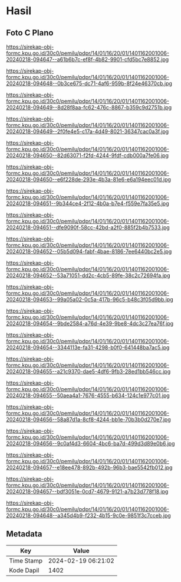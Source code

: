 # Hasil

## Foto C Plano

https://sirekap-obj-formc.kpu.go.id/30c0/pemilu/pdpr/14/01/16/20/01/1401162001006-20240218-094647--a61b6b7c-ef8f-4b82-9901-cfd5bc7e8852.jpg

https://sirekap-obj-formc.kpu.go.id/30c0/pemilu/pdpr/14/01/16/20/01/1401162001006-20240218-094648--0b3ce675-dc71-4af6-959b-8f24e46370cb.jpg

https://sirekap-obj-formc.kpu.go.id/30c0/pemilu/pdpr/14/01/16/20/01/1401162001006-20240218-094649--8d28f8aa-fc62-476c-8867-b359c9d2751b.jpg

https://sirekap-obj-formc.kpu.go.id/30c0/pemilu/pdpr/14/01/16/20/01/1401162001006-20240218-094649--2f0fe4e5-c17a-4d49-8021-36347cac0a3f.jpg

https://sirekap-obj-formc.kpu.go.id/30c0/pemilu/pdpr/14/01/16/20/01/1401162001006-20240218-094650--82d63071-f2fd-4244-9fdf-cdb000a7fe06.jpg

https://sirekap-obj-formc.kpu.go.id/30c0/pemilu/pdpr/14/01/16/20/01/1401162001006-20240218-094650--e6f228de-293e-4b3a-81e6-e6a194eec01d.jpg

https://sirekap-obj-formc.kpu.go.id/30c0/pemilu/pdpr/14/01/16/20/01/1401162001006-20240218-094651--9b344ce4-2f12-4b0a-b7e4-f559e7fa35e5.jpg

https://sirekap-obj-formc.kpu.go.id/30c0/pemilu/pdpr/14/01/16/20/01/1401162001006-20240218-094651--dfe9090f-58cc-42bd-a2f0-885f2b4b7533.jpg

https://sirekap-obj-formc.kpu.go.id/30c0/pemilu/pdpr/14/01/16/20/01/1401162001006-20240218-094652--05b5d094-fabf-4bae-8186-7ee6440bc2e5.jpg

https://sirekap-obj-formc.kpu.go.id/30c0/pemilu/pdpr/14/01/16/20/01/1401162001006-20240218-094652--53a71051-dd2c-4cb5-89fe-38c2c72694fa.jpg

https://sirekap-obj-formc.kpu.go.id/30c0/pemilu/pdpr/14/01/16/20/01/1401162001006-20240218-094653--99a05a02-0c5a-417b-96c5-b48c3f05d9bb.jpg

https://sirekap-obj-formc.kpu.go.id/30c0/pemilu/pdpr/14/01/16/20/01/1401162001006-20240218-094654--9bde2584-a76d-4e39-9be8-4dc3c27ea76f.jpg

https://sirekap-obj-formc.kpu.go.id/30c0/pemilu/pdpr/14/01/16/20/01/1401162001006-20240218-094654--3344113e-fa31-4298-b0f0-641448ba7ac5.jpg

https://sirekap-obj-formc.kpu.go.id/30c0/pemilu/pdpr/14/01/16/20/01/1401162001006-20240218-094655--a21c9370-dae5-4df6-9fb3-28ed1bb546cc.jpg

https://sirekap-obj-formc.kpu.go.id/30c0/pemilu/pdpr/14/01/16/20/01/1401162001006-20240218-094655--50aea4a1-7676-4555-b634-124c1e977c01.jpg

https://sirekap-obj-formc.kpu.go.id/30c0/pemilu/pdpr/14/01/16/20/01/1401162001006-20240218-094656--58a87d1a-8cf8-4244-bb1e-70b3b0d270e7.jpg

https://sirekap-obj-formc.kpu.go.id/30c0/pemilu/pdpr/14/01/16/20/01/1401162001006-20240218-094656--9c0af4d3-6604-4bc6-ba7d-499d3d89e0b6.jpg

https://sirekap-obj-formc.kpu.go.id/30c0/pemilu/pdpr/14/01/16/20/01/1401162001006-20240218-094657--e18ee478-892b-492b-96b3-bae5542fb012.jpg

https://sirekap-obj-formc.kpu.go.id/30c0/pemilu/pdpr/14/01/16/20/01/1401162001006-20240218-094657--bdf3051e-0cd7-4679-9121-a7b23d778f18.jpg

https://sirekap-obj-formc.kpu.go.id/30c0/pemilu/pdpr/14/01/16/20/01/1401162001006-20240218-094648--a345d4b9-f232-4b15-9c0e-9851f3c7cceb.jpg


## Metadata

| Key        | Value               |
| ---------- | ------------------- |
| Time Stamp | 2024-02-19 06:21:02 |
| Kode Dapil | 1402                |



